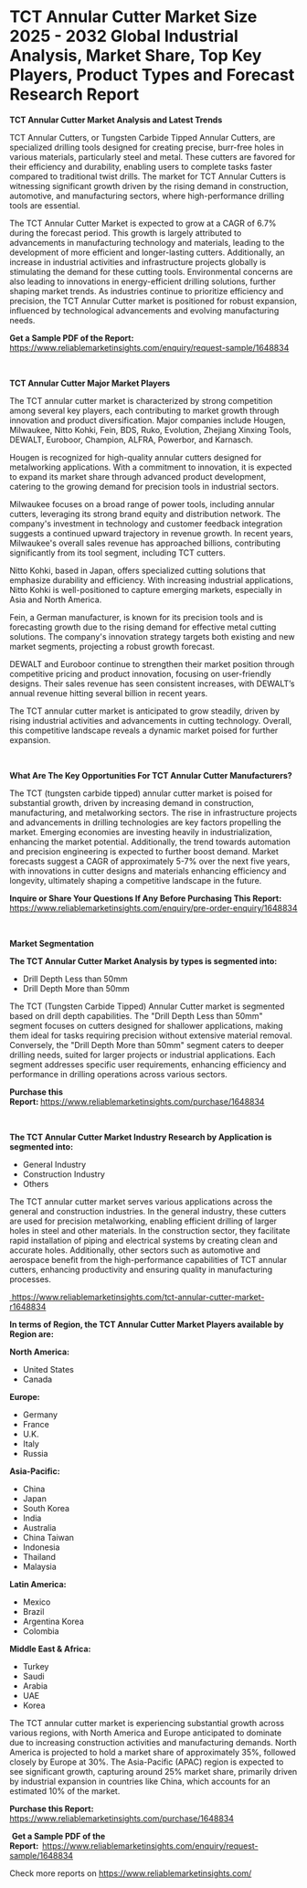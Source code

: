 <p><h1>TCT Annular Cutter Market Size 2025 - 2032 Global Industrial Analysis, Market Share, Top Key Players, Product Types and Forecast Research Report</h1></p><p><strong>TCT Annular Cutter Market Analysis and Latest Trends</strong></p>
<p><p>TCT Annular Cutters, or Tungsten Carbide Tipped Annular Cutters, are specialized drilling tools designed for creating precise, burr-free holes in various materials, particularly steel and metal. These cutters are favored for their efficiency and durability, enabling users to complete tasks faster compared to traditional twist drills. The market for TCT Annular Cutters is witnessing significant growth driven by the rising demand in construction, automotive, and manufacturing sectors, where high-performance drilling tools are essential.</p><p>The TCT Annular Cutter Market is expected to grow at a CAGR of 6.7% during the forecast period. This growth is largely attributed to advancements in manufacturing technology and materials, leading to the development of more efficient and longer-lasting cutters. Additionally, an increase in industrial activities and infrastructure projects globally is stimulating the demand for these cutting tools. Environmental concerns are also leading to innovations in energy-efficient drilling solutions, further shaping market trends. As industries continue to prioritize efficiency and precision, the TCT Annular Cutter market is positioned for robust expansion, influenced by technological advancements and evolving manufacturing needs.</p></p>
<p><strong>Get a Sample PDF of the Report:&nbsp;</strong> <a href="https://www.reliablemarketinsights.com/enquiry/request-sample/1648834?utm_campaign=2953&utm_medium=2&utm_source=Github&utm_content=ia&utm_term=09042025&utm_id=tct-annular-cutter">https://www.reliablemarketinsights.com/enquiry/request-sample/1648834</a></p>
<p>&nbsp;</p>
<p><strong>TCT Annular Cutter Major Market Players</strong></p>
<p><p>The TCT annular cutter market is characterized by strong competition among several key players, each contributing to market growth through innovation and product diversification. Major companies include Hougen, Milwaukee, Nitto Kohki, Fein, BDS, Ruko, Evolution, Zhejiang Xinxing Tools, DEWALT, Euroboor, Champion, ALFRA, Powerbor, and Karnasch.</p><p>Hougen is recognized for high-quality annular cutters designed for metalworking applications. With a commitment to innovation, it is expected to expand its market share through advanced product development, catering to the growing demand for precision tools in industrial sectors.</p><p>Milwaukee focuses on a broad range of power tools, including annular cutters, leveraging its strong brand equity and distribution network. The company's investment in technology and customer feedback integration suggests a continued upward trajectory in revenue growth. In recent years, Milwaukee's overall sales revenue has approached billions, contributing significantly from its tool segment, including TCT cutters.</p><p>Nitto Kohki, based in Japan, offers specialized cutting solutions that emphasize durability and efficiency. With increasing industrial applications, Nitto Kohki is well-positioned to capture emerging markets, especially in Asia and North America.</p><p>Fein, a German manufacturer, is known for its precision tools and is forecasting growth due to the rising demand for effective metal cutting solutions. The company's innovation strategy targets both existing and new market segments, projecting a robust growth forecast.</p><p>DEWALT and Euroboor continue to strengthen their market position through competitive pricing and product innovation, focusing on user-friendly designs. Their sales revenue has seen consistent increases, with DEWALT’s annual revenue hitting several billion in recent years.</p><p>The TCT annular cutter market is anticipated to grow steadily, driven by rising industrial activities and advancements in cutting technology. Overall, this competitive landscape reveals a dynamic market poised for further expansion.</p></p>
<p>&nbsp;</p>
<p><strong>What Are The Key Opportunities For TCT Annular Cutter Manufacturers?</strong></p>
<p><p>The TCT (tungsten carbide tipped) annular cutter market is poised for substantial growth, driven by increasing demand in construction, manufacturing, and metalworking sectors. The rise in infrastructure projects and advancements in drilling technologies are key factors propelling the market. Emerging economies are investing heavily in industrialization, enhancing the market potential. Additionally, the trend towards automation and precision engineering is expected to further boost demand. Market forecasts suggest a CAGR of approximately 5-7% over the next five years, with innovations in cutter designs and materials enhancing efficiency and longevity, ultimately shaping a competitive landscape in the future.</p></p>
<p><strong>Inquire or Share Your Questions If Any Before Purchasing This Report:</strong> <a href="https://www.reliablemarketinsights.com/enquiry/pre-order-enquiry/1648834?utm_campaign=2953&utm_medium=2&utm_source=Github&utm_content=ia&utm_term=09042025&utm_id=tct-annular-cutter">https://www.reliablemarketinsights.com/enquiry/pre-order-enquiry/1648834</a></p>
<p>&nbsp;</p>
<p><strong>Market Segmentation</strong></p>
<p><strong>The TCT Annular Cutter Market Analysis by types is segmented into:</strong></p>
<p><ul><li>Drill Depth Less than 50mm</li><li>Drill Depth More than 50mm</li></ul></p>
<p><p>The TCT (Tungsten Carbide Tipped) Annular Cutter market is segmented based on drill depth capabilities. The "Drill Depth Less than 50mm" segment focuses on cutters designed for shallower applications, making them ideal for tasks requiring precision without extensive material removal. Conversely, the "Drill Depth More than 50mm" segment caters to deeper drilling needs, suited for larger projects or industrial applications. Each segment addresses specific user requirements, enhancing efficiency and performance in drilling operations across various sectors.</p></p>
<p><strong>Purchase this Report:&nbsp;</strong><a href="https://www.reliablemarketinsights.com/purchase/1648834?utm_campaign=2953&utm_medium=2&utm_source=Github&utm_content=ia&utm_term=09042025&utm_id=tct-annular-cutter">https://www.reliablemarketinsights.com/purchase/1648834</a></p>
<p>&nbsp;</p>
<p><strong>The TCT Annular Cutter Market Industry Research by Application is segmented into:</strong></p>
<p><ul><li>General Industry</li><li>Construction Industry</li><li>Others</li></ul></p>
<p><p>The TCT annular cutter market serves various applications across the general and construction industries. In the general industry, these cutters are used for precision metalworking, enabling efficient drilling of larger holes in steel and other materials. In the construction sector, they facilitate rapid installation of piping and electrical systems by creating clean and accurate holes. Additionally, other sectors such as automotive and aerospace benefit from the high-performance capabilities of TCT annular cutters, enhancing productivity and ensuring quality in manufacturing processes.</p></p>
<p><a href="https://www.reliablemarketinsights.com/tct-annular-cutter-market-r1648834?utm_campaign=2953&utm_medium=2&utm_source=Github&utm_content=ia&utm_term=09042025&utm_id=tct-annular-cutter">&nbsp;https://www.reliablemarketinsights.com/tct-annular-cutter-market-r1648834</a></p>
<p><strong>In terms of Region, the TCT Annular Cutter Market Players available by Region are:</strong></p>
<p>
    <p> <strong> North America: </strong>
        <ul>
            <li>United States</li>
            <li>Canada</li>
        </ul>
        </p> 
    <p> <strong> Europe: </strong>
        <ul>
            <li>Germany</li>
            <li>France</li>
            <li>U.K.</li>
            <li>Italy</li>
            <li>Russia</li>
        </ul>
        </p> 
    <p> <strong> Asia-Pacific: </strong>
        <ul>
            <li>China</li>
            <li>Japan</li>
            <li>South Korea</li>
            <li>India</li>
            <li>Australia</li>
            <li>China Taiwan</li>
            <li>Indonesia</li>
            <li>Thailand</li>
            <li>Malaysia</li>
        </ul>
        </p> 
    <p> <strong> Latin America: </strong>
        <ul>
            <li>Mexico</li>
            <li>Brazil</li>
            <li>Argentina Korea</li>
            <li>Colombia</li>
        </ul>
        </p> 
    <p> <strong> Middle East & Africa: </strong>
        <ul>
            <li>Turkey</li>
            <li>Saudi</li>
            <li>Arabia</li>
            <li>UAE</li>
            <li>Korea</li>
        </ul>
    </p>
    </p>
<p><p>The TCT annular cutter market is experiencing substantial growth across various regions, with North America and Europe anticipated to dominate due to increasing construction activities and manufacturing demands. North America is projected to hold a market share of approximately 35%, followed closely by Europe at 30%. The Asia-Pacific (APAC) region is expected to see significant growth, capturing around 25% market share, primarily driven by industrial expansion in countries like China, which accounts for an estimated 10% of the market.</p></p>
<p><strong>Purchase this Report: </strong><a href="https://www.reliablemarketinsights.com/purchase/1648834?utm_campaign=2953&utm_medium=2&utm_source=Github&utm_content=ia&utm_term=09042025&utm_id=tct-annular-cutter">https://www.reliablemarketinsights.com/purchase/1648834</a></p>
<p>&nbsp;<strong>Get a Sample PDF of the Report:&nbsp;&nbsp;</strong><a href="https://www.reliablemarketinsights.com/enquiry/request-sample/1648834?utm_campaign=2953&utm_medium=2&utm_source=Github&utm_content=ia&utm_term=09042025&utm_id=tct-annular-cutter">https://www.reliablemarketinsights.com/enquiry/request-sample/1648834</a></p>
<p><strong></strong></p>
<p>Check more reports on <a href="https://www.reliablemarketinsights.com/?utm_campaign=2953&utm_medium=2&utm_source=Github&utm_content=ia&utm_term=09042025&utm_id=tct-annular-cutter">https://www.reliablemarketinsights.com/</a></p>